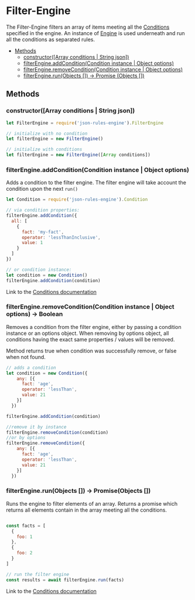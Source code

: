 # Filter-Engine

The Filter-Engine filters an array of items meeting all the [Conditions](./rules.md#conditions) specified in the engine.
An instance of [Engine](./engine.md) is used underneath and run all the conditions as separated rules.

* [Methods](#methods)
    * [constructor([Array conditions | String json])](#constructorarray-conditions--string-json)
    * [filterEngine.addCondition(Condition instance | Object options)](#filterengineaddconditioncondition-instance--object-options)
    * [filterEngine.removeCondition(Condition instance | Object options)](#filterengineremoveconditioncondition-instance--object-options---boolean)
    * [filterEngine.run(Objects []) -&gt; Promise (Objects [])](#filterenginerunobjects----promiseobjects-)

## Methods

### constructor([Array conditions | String json])

```js
let FilterEngine = require('json-rules-engine').FilterEngine

// initialize with no condition
let filterEngine = new FilterEngine()

// initialize with conditions
let filterEngine = new FilterEngine([Array conditions])
```

### filterEngine.addCondition(Condition instance | Object options)

Adds a condition to the filter engine. The filter engine will take account the condition upon the next ```run()```
```js
let Condition = require('json-rules-engine').Condition

// via condition properties:
filterEngine.addCondition({
  all: [
    {
      fact: 'my-fact',
      operator: 'lessThanInclusive',
      value: 1
    }
  ]
})

// or condition instance:
let condition = new Condition()
filterEngine.addCondition(condition)
```
Link to the [Conditions documentation](./rules.md#conditions)


### filterEngine.removeCondition(Condition instance | Object options) -> Boolean

Removes a condition from the filter engine, either by passing a condition instance or an options object. When removing by options object, all conditions having the exact same properties / values will be removed.

Method returns true when condition was successfully remove, or false when not found.

```javascript
// adds a condition
let condition = new Condition({
    any: [{
      fact: 'age',
      operator: 'lessThan',
      value: 21
    }]
  })

filterEngine.addCondition(condition)

//remove it by instance
filterEngine.removeCondition(condition)
//or by options
filterEngine.removeCondition({
    any: [{
      fact: 'age',
      operator: 'lessThan',
      value: 21
    }]
  })
```

### filterEngine.run(Objects []) -> Promise(Objects [])

Runs the engine to filter elements of an array. Returns a promise which returns all elements contain in the array meeting all the conditions.

```js

const facts = [
  {
    foo: 1
  },
  {
    foo: 2
  }  
]

// run the filter engine
const results = await filterEngine.run(facts)
```
Link to the [Conditions documentation](./rules.md#conditions)
